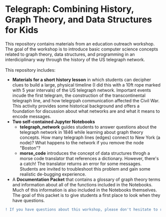# Telegraph: Combining History, Graph Theory, and Data Structures for Kids

This repository contains materials from an education outreach workshop.
The goal of the workshop is to introduce basic computer science concepts related to graph theory, data structures, and programming in an interdiciplinary way through the history of the US telegraph network. 
\
\
This repository includes:
- **Materials for a short history lesson** in which students can decipher clues to build a large, physical timeline (I did this with a 10ft rope marked with 5 year intervals) of the US telegraph network. Important events incude the first telegram, the construction of the transcontinental telegraph line, and how telegrpah communication affected the Civil War. This activity provides some historical background and offers a foundation for discussion about what networks are and what it means to encode messages.
- **Two self-contained Jupyter Notebooks**
   - **telegraph_network** guides students to answer questions about the telegraph network in 1846 while learning about graph theory concepts. How many telegraph lines (edges) connect to New York (a node)? What happens to the network if you remove the node "Boston"?
   - **morse_code** introduces the concept of data structures throgh a morse code translator that references a dictionary. However, there's a catch! The translator returns an error for some messages. Students are invited to troubleshoot this problem and gain some realistic de-bugging experience. 
- A **Documentation Packet** that contains a glossary of graph theory terms and information about all of the functions included in the Notebooks. Much of this information is also included in the Notebooks themselves. The goal of this packet is to give students a first place to look when they have questions. 

```diff
! If you have questions about this workshop, please don't hesitate to reach out to me at terranmott@mines.edu
```
